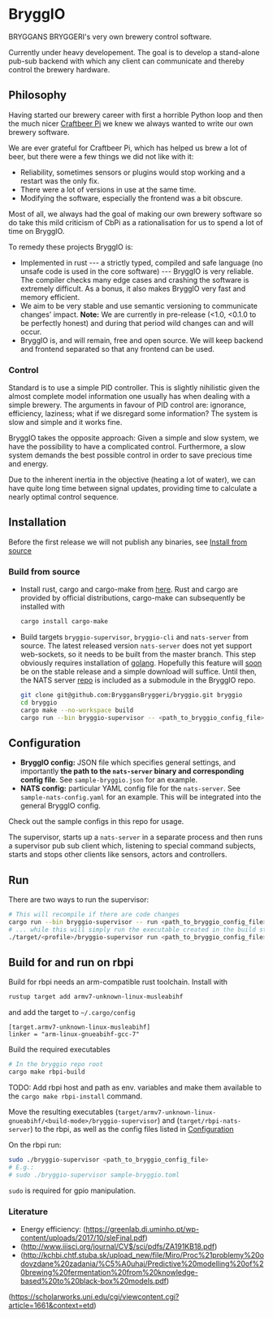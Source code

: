 # BryggIO

BRYGGANS BRYGGERI's very own brewery control software.

Currently under heavy developement.
The goal is to develop a stand-alone pub-sub backend with which any client can communicate and thereby control the brewery hardware.

## Philosophy

Having started our brewery career with first a horrible Python loop and then the much nicer [Craftbeer Pi](http://web.craftbeerpi.com/)
we knew we always wanted to write our own brewery software.

We are ever grateful for Craftbeer Pi, which has helped us brew a lot of beer,
but there were a few things we did not like with it:

- Reliability, sometimes sensors or plugins would stop working and a restart was the only fix.
- There were a lot of versions in use at the same time.
- Modifying the software, especially the frontend was a bit obscure.

Most of all, we always had the goal of making our own brewery software so do take this mild criticism of CbPi as a
rationalisation for us to spend a lot of time on BryggIO.

To remedy these projects BryggIO is:

- Implemented in rust --- a strictly typed, compiled and safe language (no unsafe code is used in the core software) ---
  BryggIO is very reliable. The compiler checks many edge cases and crashing the software is extremely difficult.
  As a bonus, it also makes BryggIO very fast and memory efficient.
- We aim to be very stable and use semantic versioning to communicate changes' impact.
  **Note:** We are currently in pre-release (<1.0, <0.1.0 to be perfectly honest) and during that period wild changes can and will occur.
- BryggIO is, and will remain, free and open source. We will keep backend and frontend separated so that any frontend can be used.

### Control

Standard is to use a simple PID controller. This is slightly nihilistic given the almost complete model information one usually has when dealing with a simple brewery.
The arguments in favour of PID control are: ignorance, efficiency, laziness; what if we disregard some information? The system is slow and simple and it works fine.

BryggIO takes the opposite approach: Given a simple and slow system, we have the possibility to have a complicated control. Furthermore, a slow system demands the best possible control in order to save precious time and energy.

Due to the inherent inertia in the objective (heating a lot of water), we can have quite long time between signal updates, providing time to calculate a nearly optimal control sequence.

## Installation

Before the first release we will not publish any binaries, see [Install from source](#install-from-source)

### Build from source

- Install rust, cargo and cargo-make from [here](https://www.rust-lang.org/tools/install).
  Rust and cargo are provided by official distributions, cargo-make can subsequently be installed with

  ```bash
  cargo install cargo-make
  ```

- Build targets `bryggio-supervisor`, `bryggio-cli` and `nats-server` from source.
  The latest released version `nats-server` does not yet support web-sockets, so it needs to be built from the master branch.
  This step obviously requires installation of [golang](https://golang.org/).
  Hopefully this feature will [soon](https://nats.io/about/) be on the stable release and a simple download will suffice.
  Until then, the NATS server [repo](https://github.com/nats-io/nats-server) is included as a submodule in the BryggIO repo.

  ```bash
  git clone git@github.com:BryggansBryggeri/bryggio.git bryggio
  cd bryggio
  cargo make --no-workspace build
  cargo run --bin bryggio-supervisor -- <path_to_bryggio_config_file>
  ```

## Configuration

- **BryggIO config:** JSON file which specifies general settings, and importantly **the path to the `nats-server` binary and corresponding config file**.
  See `sample-bryggio.json` for an example.
- **NATS config:** particular YAML config file for the `nats-server`.
  See `sample-nats-config.yaml` for an example.
  This will be integrated into the general BryggIO config.

Check out the sample configs in this repo for usage.

The supervisor, starts up a `nats-server` in a separate process and then runs a supervisor pub sub client which,
listening to special command subjects, starts and stops other clients like sensors, actors and controllers.

## Run

There are two ways to run the supervisor:

```bash
# This will recompile if there are code changes
cargo run --bin bryggio-supervisor -- run <path_to_bryggio_config_file>
# ... while this will simply run the executable created in the build step.
./target/<profile>/bryggio-supervisor run <path_to_bryggio_config_file>
```

## Build for and run on rbpi

Build for rbpi needs an arm-compatible rust toolchain. Install with

```bash
rustup target add armv7-unknown-linux-musleabihf
```

and add the target to `~/.cargo/config`

```
[target.armv7-unknown-linux-musleabihf]
linker = "arm-linux-gnueabihf-gcc-7"
```

Build the required executables

```bash
# In the bryggio repo root
cargo make rbpi-build
```

TODO: Add rbpi host and path as env. variables and make them available to the `cargo make rbpi-install` command.

Move the resulting executables
(`target/armv7-unknown-linux-gnueabihf/<build-mode>/bryggio-supervisor`) and
(`target/rbpi-nats-server`)
to the rbpi, as well as the config files listed in [Configuration](#configuration)

On the rbpi run:

```bash
sudo ./bryggio-supervisor <path_to_bryggio_config_file>
# E.g.:
# sudo ./bryggio-supervisor sample-bryggio.toml
```

`sudo` is required for gpio manipulation.

### Literature

- Energy efficiency: (https://greenlab.di.uminho.pt/wp-content/uploads/2017/10/sleFinal.pdf)
- (http://www.iiisci.org/journal/CV$/sci/pdfs/ZA191KB18.pdf)
- (http://kchbi.chtf.stuba.sk/upload_new/file/Miro/Proc%21problemy%20odovzdane%20zadania/%C5%A0uhaj/Predictive%20modelling%20of%20brewing%20fermentation%20from%20knowledge-based%20to%20black-box%20models.pdf)

(https://scholarworks.uni.edu/cgi/viewcontent.cgi?article=1661&context=etd)
